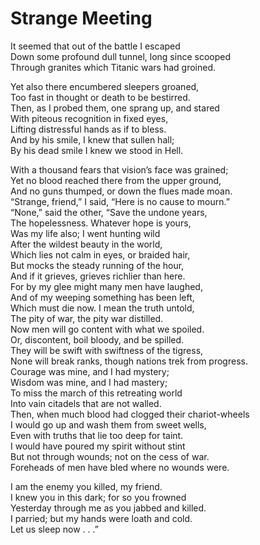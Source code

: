 # Strange Meeting

It seemed that out of the battle I escaped  
Down some profound dull tunnel, long since scooped  
Through granites which Titanic wars had groined.

  
Yet also there encumbered sleepers groaned,  
Too fast in thought or death to be bestirred.  
Then, as I probed them, one sprang up, and stared  
With piteous recognition in fixed eyes,  
Lifting distressful hands as if to bless.  
And by his smile, I knew that sullen hall;  
By his dead smile I knew we stood in Hell.

  
With a thousand fears that vision’s face was grained;  
Yet no blood reached there from the upper ground,  
And no guns thumped, or down the flues made moan.  
“Strange, friend,” I said, “Here is no cause to mourn.”  
“None,” said the other, “Save the undone years,  
The hopelessness.  Whatever hope is yours,  
Was my life also; I went hunting wild  
After the wildest beauty in the world,  
Which lies not calm in eyes, or braided hair,  
But mocks the steady running of the hour,  
And if it grieves, grieves richlier than here.  
For by my glee might many men have laughed,  
And of my weeping something has been left,  
Which must die now.  I mean the truth untold,  
The pity of war, the pity war distilled.  
Now men will go content with what we spoiled.  
Or, discontent, boil bloody, and be spilled.  
They will be swift with swiftness of the tigress,  
None will break ranks, though nations trek from progress.  
Courage was mine, and I had mystery;  
Wisdom was mine, and I had mastery;  
To miss the march of this retreating world  
Into vain citadels that are not walled.  
Then, when much blood had clogged their chariot-wheels  
I would go up and wash them from sweet wells,  
Even with truths that lie too deep for taint.  
I would have poured my spirit without stint  
But not through wounds; not on the cess of war.  
Foreheads of men have bled where no wounds were.

  
I am the enemy you killed, my friend.  
I knew you in this dark; for so you frowned  
Yesterday through me as you jabbed and killed.  
I parried; but my hands were loath and cold.  
Let us sleep now . . .”


